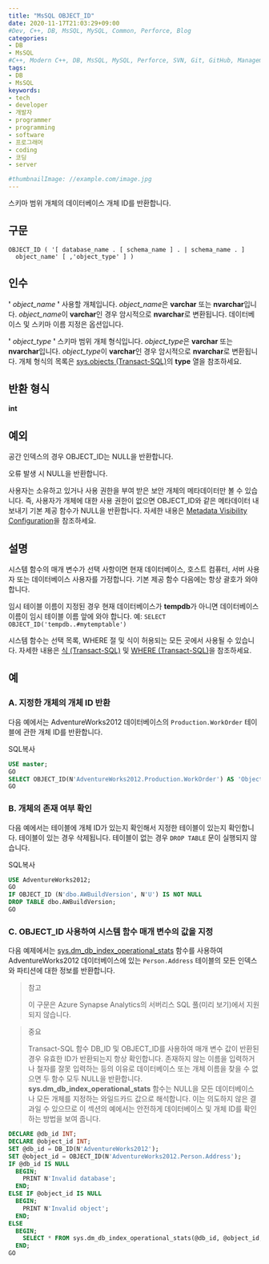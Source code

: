 ```yaml
---
title: "MsSQL OBJECT_ID"
date: 2020-11-17T21:03:29+09:00
#Dev, C++, DB, MsSQL, MySQL, Common, Perforce, Blog
categories:
- DB
- MsSQL
#C++, Modern C++, DB, MsSQL, MySQL, Perforce, SVN, Git, GitHub, Management, Blog, Hugo, Architecture
tags:
- DB
- MsSQL
keywords:
- tech
- developer
- 개발자
- programmer
- programming
- software
- 프로그래머
- coding
- 코딩
- server

#thumbnailImage: //example.com/image.jpg
---
```


스키마 범위 개체의 데이터베이스 개체 ID를 반환합니다.

<!--more-->

## 구문

```mssql
OBJECT_ID ( '[ database_name . [ schema_name ] . | schema_name . ]   
  object_name' [ ,'object_type' ] )  
```



## 인수

**'** *object_name* **'**
사용할 개체입니다. *object_name*은 **varchar** 또는 **nvarchar**입니다. *object_name*이 **varchar**인 경우 암시적으로 **nvarchar**로 변환됩니다. 데이터베이스 및 스키마 이름 지정은 옵션입니다.

**'** *object_type* **'**
스키마 범위 개체 형식입니다. *object_type*은 **varchar** 또는 **nvarchar**입니다. *object_type*이 **varchar**인 경우 암시적으로 **nvarchar**로 변환됩니다. 개체 형식의 목록은 [sys.objects (Transact-SQL)](https://docs.microsoft.com/ko-kr/sql/relational-databases/system-catalog-views/sys-objects-transact-sql?view=sql-server-ver15)의 **type** 열을 참조하세요.



## 반환 형식

**int**



## 예외

공간 인덱스의 경우 OBJECT_ID는 NULL을 반환합니다.

오류 발생 시 NULL을 반환합니다.

사용자는 소유하고 있거나 사용 권한을 부여 받은 보안 개체의 메타데이터만 볼 수 있습니다. 즉, 사용자가 개체에 대한 사용 권한이 없으면 OBJECT_ID와 같은 메타데이터 내보내기 기본 제공 함수가 NULL을 반환합니다. 자세한 내용은 [Metadata Visibility Configuration](https://docs.microsoft.com/ko-kr/sql/relational-databases/security/metadata-visibility-configuration?view=sql-server-ver15)을 참조하세요.



## 설명

시스템 함수의 매개 변수가 선택 사항이면 현재 데이터베이스, 호스트 컴퓨터, 서버 사용자 또는 데이터베이스 사용자를 가정합니다. 기본 제공 함수 다음에는 항상 괄호가 와야 합니다.

임시 테이블 이름이 지정된 경우 현재 데이터베이스가 **tempdb**가 아니면 데이터베이스 이름이 임시 테이블 이름 앞에 와야 합니다. 예: `SELECT OBJECT_ID('tempdb..#mytemptable')`

시스템 함수는 선택 목록, WHERE 절 및 식이 허용되는 모든 곳에서 사용될 수 있습니다. 자세한 내용은 [식 (Transact-SQL)](https://docs.microsoft.com/ko-kr/sql/t-sql/language-elements/expressions-transact-sql?view=sql-server-ver15) 및 [WHERE (Transact-SQL)](https://docs.microsoft.com/ko-kr/sql/t-sql/queries/where-transact-sql?view=sql-server-ver15)을 참조하세요.



## 예

### A. 지정한 개체의 개체 ID 반환

다음 예에서는 AdventureWorks2012 데이터베이스의 `Production.WorkOrder` 테이블에 관한 개체 ID를 반환합니다.

SQL복사

```sql
USE master;  
GO  
SELECT OBJECT_ID(N'AdventureWorks2012.Production.WorkOrder') AS 'Object ID';  
GO  
```

### B. 개체의 존재 여부 확인

다음 예에서는 테이블에 개체 ID가 있는지 확인해서 지정한 테이블이 있는지 확인합니다. 테이블이 있는 경우 삭제됩니다. 테이블이 없는 경우 `DROP TABLE` 문이 실행되지 않습니다.

SQL복사

```sql
USE AdventureWorks2012;  
GO  
IF OBJECT_ID (N'dbo.AWBuildVersion', N'U') IS NOT NULL  
DROP TABLE dbo.AWBuildVersion;  
GO  
```

### C. OBJECT_ID 사용하여 시스템 함수 매개 변수의 값을 지정

다음 예제에서는 [sys.dm_db_index_operational_stats](https://docs.microsoft.com/ko-kr/sql/relational-databases/system-dynamic-management-views/sys-dm-db-index-operational-stats-transact-sql?view=sql-server-ver15) 함수를 사용하여 AdventureWorks2012 데이터베이스에 있는 `Person.Address` 테이블의 모든 인덱스와 파티션에 대한 정보를 반환합니다.

>  참고
>
> 이 구문은 Azure Synapse Analytics의 서버리스 SQL 풀(미리 보기)에서 지원되지 않습니다.

>  중요
>
> Transact-SQL 함수 DB_ID 및 OBJECT_ID를 사용하여 매개 변수 값이 반환된 경우 유효한 ID가 반환되는지 항상 확인합니다. 존재하지 않는 이름을 입력하거나 철자를 잘못 입력하는 등의 이유로 데이터베이스 또는 개체 이름을 찾을 수 없으면 두 함수 모두 NULL을 반환합니다. **sys.dm_db_index_operational_stats** 함수는 NULL을 모든 데이터베이스나 모든 개체를 지정하는 와일드카드 값으로 해석합니다. 이는 의도하지 않은 결과일 수 있으므로 이 섹션의 예에서는 안전하게 데이터베이스 및 개체 ID를 확인하는 방법을 보여 줍니다.

```sql
DECLARE @db_id INT;  
DECLARE @object_id INT;  
SET @db_id = DB_ID(N'AdventureWorks2012');  
SET @object_id = OBJECT_ID(N'AdventureWorks2012.Person.Address');  
IF @db_id IS NULL   
  BEGIN;  
    PRINT N'Invalid database';  
  END;  
ELSE IF @object_id IS NULL  
  BEGIN;  
    PRINT N'Invalid object';  
  END;  
ELSE  
  BEGIN;  
    SELECT * FROM sys.dm_db_index_operational_stats(@db_id, @object_id, NULL, NULL);  
  END;  
GO  
```
